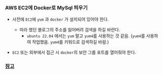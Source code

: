 ### AWS EC2에 Docker로 MySql 띄우기 

* 사전에 `EC2`에 `yum` 과 `docker` 가 설치되어 있어야 한다.
  * 따라 했던 블로그의 주소를 잃어버려 검색을 하길 바란다.
    * `ubuntu 22.04` 에서는 `yum` 말고 `yum4`를 사용하는 것 같음. (`yum4`를 사용하여 작업했음. `yum4`를 키워드로 검색하길 바람.)

* `EC2` 또는 외부에서 접근 시 `docker`의 보안 그룹 포트를 열어줘야 한다.

### [참고]('https://mungiyo.tistory.com/23')